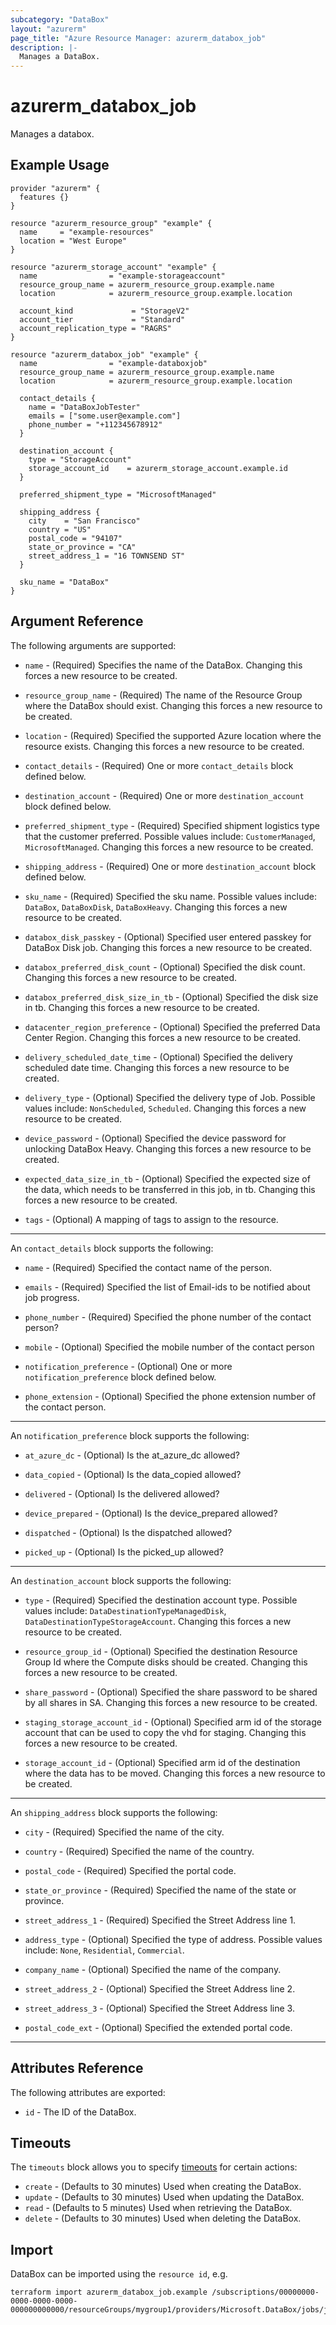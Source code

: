 ```yaml
---
subcategory: "DataBox"
layout: "azurerm"
page_title: "Azure Resource Manager: azurerm_databox_job"
description: |-
  Manages a DataBox.
---
```


# azurerm_databox_job

Manages a databox.

## Example Usage

```hcl
provider "azurerm" {
  features {}
}

resource "azurerm_resource_group" "example" {
  name     = "example-resources"
  location = "West Europe"
}

resource "azurerm_storage_account" "example" {
  name                = "example-storageaccount"
  resource_group_name = azurerm_resource_group.example.name
  location            = azurerm_resource_group.example.location

  account_kind             = "StorageV2"
  account_tier             = "Standard"
  account_replication_type = "RAGRS"
}

resource "azurerm_databox_job" "example" {
  name                = "example-databoxjob"
  resource_group_name = azurerm_resource_group.example.name
  location            = azurerm_resource_group.example.location

  contact_details {
    name = "DataBoxJobTester"
    emails = ["some.user@example.com"]
    phone_number = "+112345678912"
  }

  destination_account {
    type = "StorageAccount"
    storage_account_id    = azurerm_storage_account.example.id
  }

  preferred_shipment_type = "MicrosoftManaged"

  shipping_address {
    city    = "San Francisco"
    country = "US"
    postal_code = "94107"
    state_or_province = "CA"
    street_address_1 = "16 TOWNSEND ST"
  }

  sku_name = "DataBox"
}
```

## Argument Reference

The following arguments are supported:

* `name` - (Required) Specifies the name of the DataBox. Changing this forces a new resource to be created.

* `resource_group_name` - (Required) The name of the Resource Group where the DataBox should exist. Changing this forces a new resource to be created.

* `location` - (Required) Specified the supported Azure location where the resource exists. Changing this forces a new resource to be created.

* `contact_details` - (Required) One or more `contact_details` block defined below.

* `destination_account` - (Required) One or more `destination_account` block defined below.

* `preferred_shipment_type` - (Required) Specified shipment logistics type that the customer preferred. Possible values include: `CustomerManaged`, `MicrosoftManaged`. Changing this forces a new resource to be created.

* `shipping_address` - (Required) One or more `destination_account` block defined below.

* `sku_name` - (Required) Specified the sku name. Possible values include: `DataBox`, `DataBoxDisk`, `DataBoxHeavy`. Changing this forces a new resource to be created.

* `databox_disk_passkey` - (Optional) Specified user entered passkey for DataBox Disk job. Changing this forces a new resource to be created.

* `databox_preferred_disk_count` - (Optional) Specified the disk count. Changing this forces a new resource to be created.

* `databox_preferred_disk_size_in_tb` - (Optional) Specified the disk size in tb. Changing this forces a new resource to be created.

* `datacenter_region_preference` - (Optional) Specified the preferred Data Center Region. Changing this forces a new resource to be created.

* `delivery_scheduled_date_time` - (Optional) Specified the delivery scheduled date time. Changing this forces a new resource to be created.

* `delivery_type` - (Optional) Specified the delivery type of Job. Possible values include: `NonScheduled`, `Scheduled`. Changing this forces a new resource to be created.

* `device_password` - (Optional) Specified the device password for unlocking DataBox Heavy. Changing this forces a new resource to be created.

* `expected_data_size_in_tb` - (Optional) Specified the expected size of the data, which needs to be transferred in this job, in tb. Changing this forces a new resource to be created.

* `tags` - (Optional) A mapping of tags to assign to the resource.

---

An `contact_details` block supports the following:

* `name` - (Required) Specified the contact name of the person.

* `emails` - (Required) Specified the list of Email-ids to be notified about job progress.

* `phone_number` - (Required) Specified the phone number of the contact person?

* `mobile` - (Optional) Specified the mobile number of the contact person

* `notification_preference` - (Optional) One or more `notification_preference` block defined below.

* `phone_extension` - (Optional) Specified the phone extension number of the contact person.

---

An `notification_preference` block supports the following:

* `at_azure_dc` - (Optional) Is the at_azure_dc allowed?

* `data_copied` - (Optional) Is the data_copied allowed?

* `delivered` - (Optional) Is the delivered allowed?

* `device_prepared` - (Optional) Is the device_prepared allowed?

* `dispatched` - (Optional) Is the dispatched allowed?

* `picked_up` - (Optional) Is the picked_up allowed?

---

An `destination_account` block supports the following:

* `type` - (Required) Specified the destination account type. Possible values include: `DataDestinationTypeManagedDisk`, `DataDestinationTypeStorageAccount`. Changing this forces a new resource to be created.

* `resource_group_id` - (Optional) Specified the destination Resource Group Id where the Compute disks should be created. Changing this forces a new resource to be created.

* `share_password` - (Optional) Specified the share password to be shared by all shares in SA. Changing this forces a new resource to be created.

* `staging_storage_account_id` - (Optional) Specified arm id of the storage account that can be used to copy the vhd for staging. Changing this forces a new resource to be created.

* `storage_account_id` - (Optional) Specified arm id of the destination where the data has to be moved. Changing this forces a new resource to be created.

---

An `shipping_address` block supports the following:

* `city` - (Required) Specified the name of the city.

* `country` - (Required) Specified the name of the country.

* `postal_code` - (Required) Specified the portal code.

* `state_or_province` - (Required) Specified the name of the state or province.

* `street_address_1` - (Required) Specified the Street Address line 1.

* `address_type` - (Optional) Specified the type of address. Possible values include: `None`, `Residential`, `Commercial`.

* `company_name` - (Optional) Specified the name of the company.

* `street_address_2` - (Optional) Specified the Street Address line 2.

* `street_address_3` - (Optional) Specified the Street Address line 3.

* `postal_code_ext` - (Optional) Specified the extended portal code.

---

## Attributes Reference

The following attributes are exported:

* `id` - The ID of the DataBox.

## Timeouts

The `timeouts` block allows you to specify [timeouts](https://www.terraform.io/docs/configuration/resources.html#timeouts) for certain actions:

* `create` - (Defaults to 30 minutes) Used when creating the DataBox.
* `update` - (Defaults to 30 minutes) Used when updating the DataBox.
* `read` - (Defaults to 5 minutes) Used when retrieving the DataBox.
* `delete` - (Defaults to 30 minutes) Used when deleting the DataBox.

## Import

DataBox can be imported using the `resource id`, e.g.

```shell
terraform import azurerm_databox_job.example /subscriptions/00000000-0000-0000-0000-000000000000/resourceGroups/mygroup1/providers/Microsoft.DataBox/jobs/job1
```
